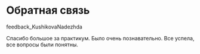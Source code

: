# Обратная связь 
feedback_KushikovaNadezhda

Спасибо большое за практикум. Было очень познавательно. Все успела, все вопросы были понятны. 